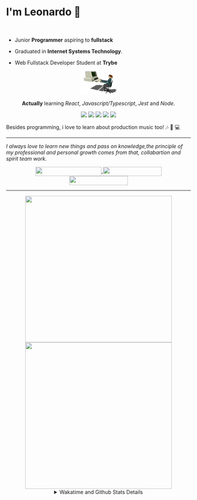 # I'm Leonardo 🌈
<p align="center">
<img src="https://upload.wikimedia.org/wikipedia/en/thumb/0/05/Flag_of_Brazil.svg/1200px-Flag_of_Brazil.svg.png" width=20 height=15 / >
<img src="https://upload.wikimedia.org/wikipedia/commons/2/2b/Bandeira_do_estado_de_S%C3%A3o_Paulo.svg" width=20 height=15 / >
</p>

- Junior <b>Programmer</b> aspiring to <b>fullstack</b>

- Graduated in <b>Internet Systems Technology</b>.

- Web Fullstack Developer Student at <b>Trybe</b>

<div align="center">

<img src="./img/computer.gif" width="100px">

**Actually** learning _React_, _Javascript/Typescript_, _Jest_ and  _Node_. 

</div>
       
<p align="center">
<img src="https://badges.aleen42.com/src/react.svg">
<img src="https://badges.aleen42.com/src/javascript.svg">
<img src="https://badges.aleen42.com/src/typescript.svg">
<img src="https://badges.aleen42.com/src/jest_1.svg">
<img src="https://badges.aleen42.com/src/node.svg">
<br>
</p>

Besides programming, i love to learn about production music too! :notes: :musical_keyboard: :computer:

* * *

<i>I always love to learn new things and pass on knowledge,the principle of my professional and personal growth comes from that, collabartion and spirit team work.</i><br>

<div align="center">
       
<a href="https://www.linkedin.com/in/lcds90/">
  <img align="center" src="https://img.shields.io/static/v1?logo=linkedin&label=linkedin&message=lcds90&color=blue&style=for-the-badge" height=25 width=180/>
</a>
<a href="http://lcds.me">
  <img align="center" src="https://img.shields.io/static/v1?&label=Portflio&message=site&color=green&style=for-the-badge" height=25 width=160/>
</a>
<a href="mailto:lcds90@gmail.com">
  <img align="center" src="https://img.shields.io/static/v1?&logo=gmail&label=Send&message=Email&color=red&style=for-the-badge" height=25 width=160/>
</a>
       
</div>

* * *

<div align="center">
<a href="https://github.com/lcds90/">
  <img align="center" src="https://github-readme-stats.vercel.app/api/top-langs/?username=lcds90&langs_count=10&theme=gruvbox&layout=compact&include_all_commits=true" height="400px" width="400px"/>
</a>
<a href="https://wakatime.com/@lcds90">
  <img align="center" src="https://github-readme-stats.vercel.app/api/wakatime?username=lcds90&theme=gruvbox&layout=compact" height="400px" width="400px"/>
</a>
       
<details>
       <summary>Wakatime and Github Stats Details</summary>
       <div align="justify">
              
<!--START_SECTION:waka-->
![Profile Views](http://img.shields.io/badge/Profile%20Views-49-blue)

**🐱 My Github Data** 

> 🏆 522 Contributions in the Year 2021
 > 
> 📦 511.4 kB Used in Github's Storage 
 > 
> 💼 Opted to Hire
 > 
> 📜 38 Public Repositories 
 > 
> 🔑 35 Private Repositories  
 > 
**I'm a Night 🦉** 

```text
🌞 Morning    79 commits     ████░░░░░░░░░░░░░░░░░░░░░   15.52% 
🌆 Daytime    138 commits    ██████░░░░░░░░░░░░░░░░░░░   27.11% 
🌃 Evening    164 commits    ████████░░░░░░░░░░░░░░░░░   32.22% 
🌙 Night      128 commits    ██████░░░░░░░░░░░░░░░░░░░   25.15%

```
📅 **I'm Most Productive on Saturday** 

```text
Monday       77 commits     ███░░░░░░░░░░░░░░░░░░░░░░   15.13% 
Tuesday      73 commits     ███░░░░░░░░░░░░░░░░░░░░░░   14.34% 
Wednesday    48 commits     ██░░░░░░░░░░░░░░░░░░░░░░░   9.43% 
Thursday     39 commits     ██░░░░░░░░░░░░░░░░░░░░░░░   7.66% 
Friday       66 commits     ███░░░░░░░░░░░░░░░░░░░░░░   12.97% 
Saturday     107 commits    █████░░░░░░░░░░░░░░░░░░░░   21.02% 
Sunday       99 commits     ████░░░░░░░░░░░░░░░░░░░░░   19.45%

```


📊 **This Week I Spent My Time On** 

```text
⌚︎ Time Zone: America/Sao_Paulo

💬 Programming Languages: 
JavaScript               11 hrs 48 mins      █████████████░░░░░░░░░░░░   52.44% 
TypeScript               5 hrs 48 mins       ██████░░░░░░░░░░░░░░░░░░░   25.82% 
CSS                      2 hrs 44 mins       ███░░░░░░░░░░░░░░░░░░░░░░   12.2% 
Markdown                 1 hr 39 mins        █░░░░░░░░░░░░░░░░░░░░░░░░   7.37% 
JSON                     28 mins             ░░░░░░░░░░░░░░░░░░░░░░░░░   2.09%

🔥 Editors: 
VS Code                  22 hrs 30 mins      █████████████████████████   100.0%

🐱‍💻 Projects: 
project-zoo-functions    10 hrs 41 mins      ████████████░░░░░░░░░░░░░   47.53% 
web-dev-studies          7 hrs 59 mins       █████████░░░░░░░░░░░░░░░░   35.5% 
project-unit-tests       1 hr 12 mins        █░░░░░░░░░░░░░░░░░░░░░░░░   5.37% 
imersao-api-ew           1 hr 6 mins         █░░░░░░░░░░░░░░░░░░░░░░░░   4.92% 
project-trybewarts       36 mins             ░░░░░░░░░░░░░░░░░░░░░░░░░   2.73%

💻 Operating System: 
Linux                    19 hrs 8 mins       █████████████████████░░░░   85.06% 
Windows                  3 hrs 21 mins       ███░░░░░░░░░░░░░░░░░░░░░░   14.94%

```

**I Mostly Code in JavaScript** 

```text
JavaScript               21 repos            ███████░░░░░░░░░░░░░░░░░░   30.0% 
HTML                     15 repos            █████░░░░░░░░░░░░░░░░░░░░   21.43% 
TypeScript               14 repos            █████░░░░░░░░░░░░░░░░░░░░   20.0% 
PHP                      5 repos             █░░░░░░░░░░░░░░░░░░░░░░░░   7.14% 
Java                     4 repos             █░░░░░░░░░░░░░░░░░░░░░░░░   5.71%

```


**Timeline**

![Chart not found](https://raw.githubusercontent.com/lcds90/lcds90/main/charts/bar_graph.png) 


 Last Updated on 06/07/2021
<!--END_SECTION:waka-->
              
              
   </div>
</details>
       
       
</div>
